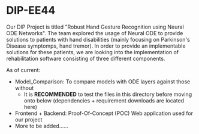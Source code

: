 # DIP-EE44

Our DIP Project is titled "Robust Hand Gesture Recognition using Neural ODE Networks". The team explored the usage of Neural ODE to provide solutions to patients with hand disabilities (mainly focusing on Parkinson's Disease symptomps, hand tremor). In order to provide an implementable solutions for these patients, we are looking into the implementation of rehabilitation software consisting of three different components. 

As of current:
- Model_Comparison: To compare models with ODE layers against those without
   - It is **RECOMMENDED** to test the files in this directory before moving onto below (dependencies + requirement downloads are located here)
- Frontend + Backend: Proof-Of-Concept (POC) Web application used for our project
- More to be added......
